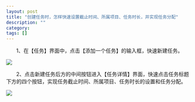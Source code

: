 ```yaml
---
layout: post
title: "创建任务时，怎样快速设置截止时间、所属项目、任务时长，并实现任务分配"
description: ""
category: 
tags: []
---
```


&#160; &#160; &#160; &#160;1、在【任务】界面中，点击【添加一个任务】的输入框，快速新建任务。

![](../../../oahelps_img/renwu_1.png)

&#160; &#160; &#160; &#160;2、点击新建任务后方的中间按钮进入【任务详情】界面，快速点击任务标题下方的四个按钮，实现任务截止时间、所属项目、任务时长的设置和任务分配。

![](../../../oahelps_img/renwu_2.png)